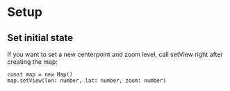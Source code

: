 # Setup



## Set initial state

If you want to set a new centerpoint and zoom level, call setView right after creating the map:
    
    const map = new Map()
    map.setView(lon: number, lat: number, zoom: number)

